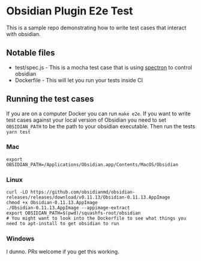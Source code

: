 # Obsidian Plugin E2e Test

This is a sample repo demonstrating how to write test cases that interact with obsidian.

## Notable files
- test/spec.js - This is a mocha test case that is using [spectron](https://www.electronjs.org/spectron) to control obsidian
- Dockerfile - This will let you run your tests inside CI

## Running the test cases

If you are on a computer Docker you can run `make e2e`. If you want to write test cases against your local version of Obsidian you need to set `OBSIDIAN_PATH` to be the path to your obsidian executable. Then run the tests `yarn test`

### Mac
```
export OBSIDIAN_PATH=/Applications/Obsidian.app/Contents/MacOS/Obsidian
```

### Linux
```
curl -LO https://github.com/obsidianmd/obsidian-releases/releases/download/v0.11.13/Obsidian-0.11.13.AppImage
chmod +x Obsidian-0.11.13.AppImage
./Obsidian-0.11.13.AppImage --appimage-extract
export OBSIDIAN_PATH=$(pwd)/squashfs-root/obsidian
# You might want to look into the Dockerfile to see what things you need to apt-install to get obsidian to run
```

### Windows
I dunno. PRs welcome if you get this working.
